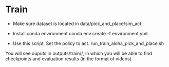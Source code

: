 # Train
- Make sure dataset is located in data/pick_and_place/sim_act

- Install conda environment
conda env create -f environment.yml

- Use this script. Set the policy to act.
run_train_aloha_pick_and_place.sh

You will see ouputs in outputs/train/<date>/, in which you will be able to find checkpoints and evaluation results (in the format of videos)
